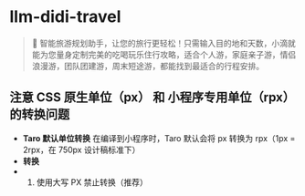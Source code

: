 # llm-didi-travel

> 🚀 智能旅游规划助手，让您的旅行更轻松！只需输入目的地和天数，小滴就能为您量身定制完美的吃喝玩乐住行攻略，适合个人游，家庭亲子游，情侣浪漫游，团队团建游，周末短途游，都能找到最适合的行程安排。

## 注意 CSS 原生单位（px） 和 小程序专用单位（rpx） 的转换问题

- **Taro 默认单位转换** 在编译到小程序时，Taro 默认会将 px 转换为 rpx（1px = 2rpx，在 750px 设计稿标准下）
- **转换**
- 1. 使用大写 PX 禁止转换（推荐）